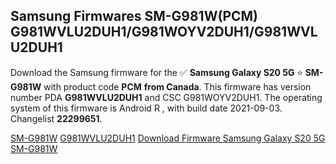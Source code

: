 <h2>Samsung Firmwares SM-G981W(PCM) G981WVLU2DUH1/G981WOYV2DUH1/G981WVLU2DUH1</h2>
Download the Samsung firmware for the ✅ <strong>Samsung Galaxy S20 5G </strong> ⭐ <strong>SM-G981W</strong> with product code <strong>PCM</strong> <strong> from Canada</strong>. This firmware has version number PDA <strong>G981WVLU2DUH1</strong> and CSC G981WOYV2DUH1. The operating system of this firmware is Android R , with build date 2021-09-03. Changelist <strong>22299651</strong>.


[SM-G981W](https://samfirm.shop/samsung/model/SM-G981W)
[G981WVLU2DUH1](https://samfirm.shop/samsung/pda/G981WVLU2DUH1)
[Download Firmware Samsung Galaxy S20 5G SM-G981W](https://samfirm.shop/samsung/firmware/451802)
